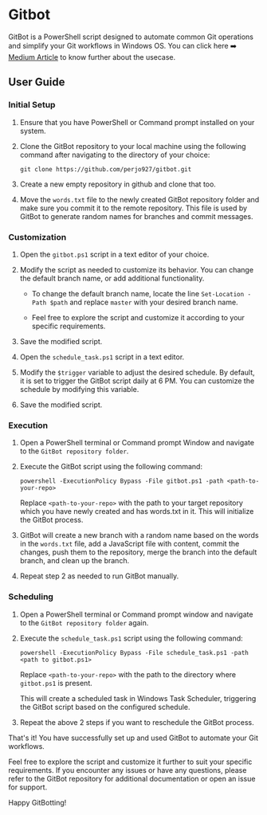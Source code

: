 # Gitbot

GitBot is a PowerShell script designed to automate common Git operations and simplify your Git workflows in Windows OS. You can click here ➡️ [Medium Article](https://medium.com/@djpjgj/make-your-github-stats-great-again-a830cb6e3428) to know further about the usecase.

## User Guide

### Initial Setup

1. Ensure that you have PowerShell or Command prompt installed on your system.

2. Clone the GitBot repository to your local machine using the following command after navigating to the directory of your choice:

   ```
   git clone https://github.com/perjo927/gitbot.git
   ```
3. Create a new empty repository in github and clone that too. 

4. Move the `words.txt` file to the newly created GitBot repository folder and make sure you commit it to the remote repository. This file is used by GitBot to generate random names for branches and commit messages.

### Customization

1. Open the `gitbot.ps1` script in a text editor of your choice.

2. Modify the script as needed to customize its behavior. You can change the default branch name, or add additional functionality.

   - To change the default branch name, locate the line `Set-Location -Path $path` and replace `master` with your desired branch name.

   - Feel free to explore the script and customize it according to your specific requirements.

3. Save the modified script.

4. Open the `schedule_task.ps1` script in a text editor.

5. Modify the `$trigger` variable to adjust the desired schedule. By default, it is set to trigger the GitBot script daily at 6 PM. You can customize the schedule by modifying this variable.

6. Save the modified script.


### Execution

1. Open a PowerShell terminal or Command prompt Window and navigate to the `GitBot repository folder`.

2. Execute the GitBot script using the following command:

   ```
   powershell -ExecutionPolicy Bypass -File gitbot.ps1 -path <path-to-your-repo>
   ```

   Replace `<path-to-your-repo>` with the path to your target repository which you have newly created and has words.txt in it. This will initialize the GitBot process.

3. GitBot will create a new branch with a random name based on the words in the `words.txt` file, add a JavaScript file with content, commit the changes, push them to the repository, merge the branch into the default branch, and clean up the branch.

4. Repeat step 2 as needed to run GitBot manually.

### Scheduling

1. Open a PowerShell terminal or Command prompt window and navigate to the `GitBot repository folder` again.

2. Execute the `schedule_task.ps1` script using the following command:

   ```
   powershell -ExecutionPolicy Bypass -File schedule_task.ps1 -path <path to gitbot.ps1>
   ```
   
   Replace `<path-to-your-repo>` with the path to the directory where `gitbot.ps1` is present.

   This will create a scheduled task in Windows Task Scheduler, triggering the GitBot script based on the configured schedule.

3. Repeat the above  2 steps if you want to reschedule the GitBot process.

That's it! You have successfully set up and used GitBot to automate your Git workflows.

Feel free to explore the script and customize it further to suit your specific requirements. If you encounter any issues or have any questions, please refer to the GitBot repository for additional documentation or open an issue for support.

Happy GitBotting!